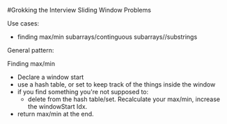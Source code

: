 #Grokking the Interview Sliding Window Problems

Use cases:
- finding max/min subarrays/continguous subarrays//substrings

General pattern:

Finding max/min
- Declare a window start
- use a hash table, or set to keep track of the things inside the window
- if you find something you're not supposed to:
  - delete from the hash table/set. Recalculate your max/min, increase the windowStart Idx.
- return max/min at the end.
